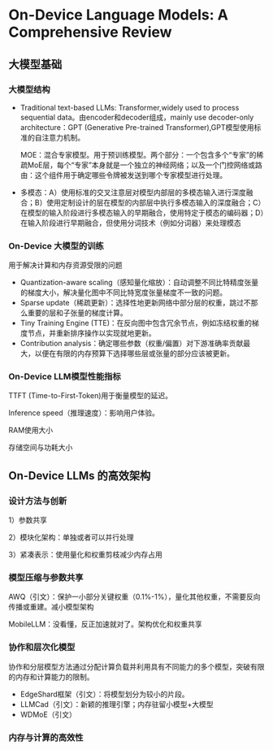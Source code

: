 # On-Device Language Models: A Comprehensive Review

## 大模型基础

### 大模型结构

* Traditional text-based LLMs: Transformer,widely used to process sequential data。由encoder和decoder组成，mainly use decoder-only architecture：GPT (Generative Pre-trained Transformer),GPT模型使用标准的自注意力机制。

    MOE：混合专家模型。用于预训练模型。两个部分：一个包含多个“专家”的稀疏MoE层，每个“专家”本身就是一个独立的神经网络；以及一个门控网络或路由：这个组件用于确定哪些令牌被发送到哪个专家模型进行处理。

* 多模态：A）使用标准的交叉注意层对模型内部层的多模态输入进行深度融合；B）使用定制设计的层在模型的内部层中执行多模态输入的深度融合；C）在模型的输入阶段进行多模态输入的早期融合，使用特定于模态的编码器；D）在输入阶段进行早期融合，但使用分词技术（例如分词器）来处理模态

### On-Device 大模型的训练

用于解决计算和内存资源受限的问题

* Quantization-aware scaling（感知量化缩放）：自动调整不同比特精度张量的梯度大小，解决量化图中不同比特宽度张量梯度不一致的问题。
* Sparse update（稀疏更新）：选择性地更新网络中部分层的权重，跳过不那么重要的层和子张量的梯度计算。
* Tiny Training Engine (TTE)：在反向图中包含冗余节点，例如冻结权重的梯度节点，并重新排序操作以实现就地更新。
* Contribution analysis：确定哪些参数（权重/偏置）对下游准确率贡献最大，以便在有限的内存预算下选择哪些层或张量的部分应该被更新。

### On-Device LLM模型性能指标

TTFT (Time-to-First-Token)用于衡量模型的延迟。

Inference speed（推理速度）：影响用户体验。

RAM使用大小

存储空间与功耗大小

## On-Device LLMs 的高效架构

### 设计方法与创新

1）参数共享

2）模块化架构：单独或者可以并行处理

3）紧凑表示：使用量化和权重剪枝减少内存占用

### 模型压缩与参数共享

AWQ（引文）：保护一小部分关键权重（0.1%-1%），量化其他权重，不需要反向传播或重建。减小模型架构

MobileLLM：没看懂，反正加速就对了。架构优化和权重共享

### 协作和层次化模型

协作和分层模型方法通过分配计算负载并利用具有不同能力的多个模型，突破有限的内存和计算能力的限制。

* EdgeShard框架（引文）：将模型划分为较小的片段。
* LLMCad（引文）：新颖的推理引擎；内存驻留小模型+大模型
* WDMoE（引文）

### 内存与计算的高效性
